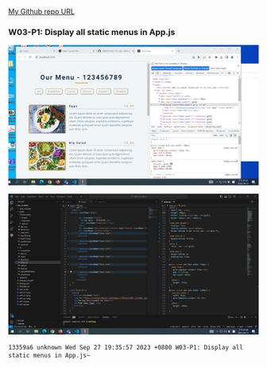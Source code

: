 [My Github repo URL](https://github.com/209410124/1121-wp1-demo-209410124)

### W03-P1: Display all static menus in App.js

![](w03-p1-1.png)

![](w03-p1-2.png)

```
13359a6 unknown Wed Sep 27 19:35:57 2023 +0800 W03-P1: Display all static menus in App.js~
```
